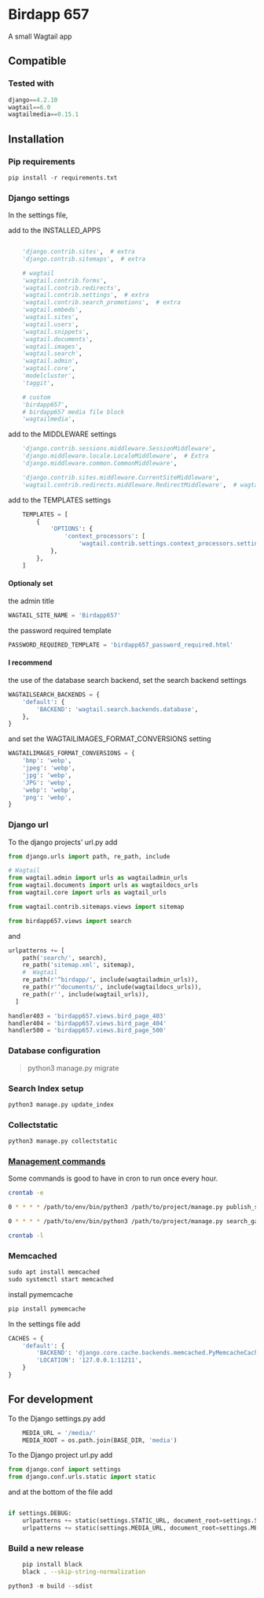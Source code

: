 
# Birdapp 657 #

A small Wagtail app

## Compatible ##

### Tested with ###

``` Python
django==4.2.10
wagtail==6.0
wagtailmedia==0.15.1
```

## Installation ###
  
### Pip requirements ###

``` Python
pip install -r requirements.txt
```

### Django settings ###

In the settings file,

add to the INSTALLED_APPS

``` Python

    'django.contrib.sites',  # extra
    'django.contrib.sitemaps',  # extra

    # wagtail
    'wagtail.contrib.forms',
    'wagtail.contrib.redirects',
    'wagtail.contrib.settings',  # extra
    'wagtail.contrib.search_promotions',  # extra
    'wagtail.embeds',
    'wagtail.sites',
    'wagtail.users',
    'wagtail.snippets',
    'wagtail.documents',
    'wagtail.images',
    'wagtail.search',
    'wagtail.admin',
    'wagtail.core',
    'modelcluster',
    'taggit',

    # custom
    'birdapp657',
    # birdapp657 media file block
    'wagtailmedia',

```

add to the MIDDLEWARE settings

``` python
    'django.contrib.sessions.middleware.SessionMiddleware',
    'django.middleware.locale.LocaleMiddleware',  # Extra
    'django.middleware.common.CommonMiddleware',

    'django.contrib.sites.middleware.CurrentSiteMiddleware',
    'wagtail.contrib.redirects.middleware.RedirectMiddleware',  # wagtail
```

add to the TEMPLATES settings

``` python
    TEMPLATES = [
        {
            'OPTIONS': {
                'context_processors': [
                    'wagtail.contrib.settings.context_processors.settings',  # Extra
            },
        },
    ]
```

#### Optionaly set ####

the admin title

``` python
WAGTAIL_SITE_NAME = 'Birdapp657'
```

the password required template

``` python
PASSWORD_REQUIRED_TEMPLATE = 'birdapp657_password_required.html'
```

#### I recommend ####

the use of the database search backend, set the search backend settings

``` python
WAGTAILSEARCH_BACKENDS = {
    'default': {
        'BACKEND': 'wagtail.search.backends.database',
    },
}
```

and set the WAGTAILIMAGES_FORMAT_CONVERSIONS setting

``` python
WAGTAILIMAGES_FORMAT_CONVERSIONS = {
    'bmp': 'webp',
    'jpeg': 'webp',
    'jpg': 'webp',
    'JPG': 'webp',
    'webp': 'webp',
    'png': 'webp',
}
```

### Django url ###

To the django projects' url.py add

``` python
from django.urls import path, re_path, include

# Wagtail
from wagtail.admin import urls as wagtailadmin_urls
from wagtail.documents import urls as wagtaildocs_urls
from wagtail.core import urls as wagtail_urls

from wagtail.contrib.sitemaps.views import sitemap

from birdapp657.views import search
```

and

``` python
urlpatterns += [
    path('search/', search),
    re_path('sitemap.xml', sitemap),
    #  Wagtail
    re_path(r'^birdapp/', include(wagtailadmin_urls)),
    re_path(r'^documents/', include(wagtaildocs_urls)),
    re_path(r'', include(wagtail_urls)),
  ]
```

```python
handler403 = 'birdapp657.views.bird_page_403'
handler404 = 'birdapp657.views.bird_page_404'
handler500 = 'birdapp657.views.bird_page_500'
```

### Database configuration ###

> python3 manage.py migrate

### Search Index setup ###

``` Python
python3 manage.py update_index
```

### Collectstatic ###

``` bash
python3 manage.py collectstatic
```

### [Management commands](https://docs.wagtail.io/en/stable/reference/management_commands.html) ###

Some commands is good to have in cron to run once every hour.

``` bash
crontab -e

0 * * * * /path/to/env/bin/python3 /path/to/project/manage.py publish_scheduled_pages

0 * * * * /path/to/env/bin/python3 /path/to/project/manage.py search_garbage_collect

crontab -l
```

### Memcached ###

``` Python
sudo apt install memcached
sudo systemctl start memcached
```

install pymemcache

``` Python
pip install pymemcache
```

In the settings file add

``` python
CACHES = {
    'default': {
        'BACKEND': 'django.core.cache.backends.memcached.PyMemcacheCache',
        'LOCATION': '127.0.0.1:11211',
    }
}
```

## For development ##

To the Django settings.py add

``` python
    MEDIA_URL = '/media/'
    MEDIA_ROOT = os.path.join(BASE_DIR, 'media')
```

To the Django project url.py add

``` python
from django.conf import settings
from django.conf.urls.static import static
```

and at the bottom of the file add

``` python

if settings.DEBUG:
    urlpatterns += static(settings.STATIC_URL, document_root=settings.STATIC_ROOT)
    urlpatterns += static(settings.MEDIA_URL, document_root=settings.MEDIA_ROOT)

```

### Build a new release ###

``` bash
    pip install black
    black . --skip-string-normalization
```

``` python
python3 -m build --sdist
```
